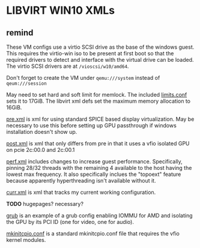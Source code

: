 # LIBVIRT WIN10 XMLs

## remind

These VM configs use a virtio SCSI drive as the base of the windows guest. This
requires the virtio-win iso to be present at first boot so that the required
drivers to detect and interface with the virtual drive can be loaded. The virtio
SCSI drivers are at `/vioscsi/w10/amd64`.

Don't forget to create the VM under `qemu:///system` instead of `qeum:///session`

May need to set hard and soft limit for memlock. The included
[limits.conf](./etc/security/limits.conf) sets it to 17GiB. The libvirt xml defs
set the maximum memory allocation to 16GiB.

[pre.xml]( ./pre.xml ) is xml for using standard SPICE based display virtualization. May be
necessary to use this before setting up GPU passthrough if windows installation
doesn't show up.

[post.xml]( ./post.xml ) is xml that only differs from pre in that it uses a
vfio isolated GPU on pcie 2c:00.0 and 2c:00.1

[perf.xml]( ./perf.xml) includes changes to increase guest
performance. Specifically, pinning 28/32 threads with the remaining 4 available
to the host having the lowest max frequency. It also specifically inclues the
"topoext" feature because apparently hyperthreading isn't available without it.

[curr.xml]( ./curr.xml) is xml that tracks my current working configuration.

**TODO** hugepages? necessary?

[grub]( ./etc/default/grub ) is an example of a grub config enabling IOMMU for AMD and
isolating the GPU by its PCI ID (one for video, one for audio).

[mkinitcpio.conf]( ./etc/mkinitcpio.conf) is a standard mkinitcpio.conf file that
requires the vfio kernel modules.

